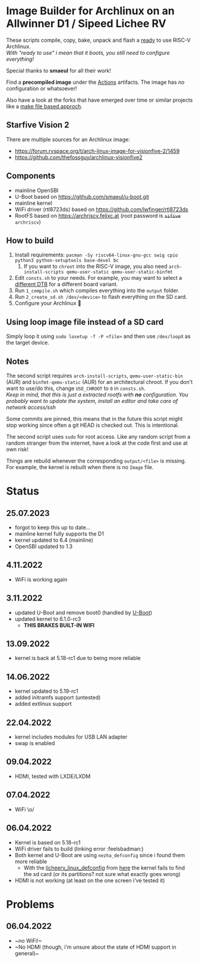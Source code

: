 # Image Builder for Archlinux on an Allwinner D1 / Sipeed Lichee RV
These scripts compile, copy, bake, unpack and flash a [ready](https://wiki.archlinux.org/title/installation_guide#Configure_the_system) to use RISC-V Archlinux.  
*With "ready to use" i mean that it boots, you still need to configure everything!*

Special thanks to **smaeul** for all their work!

Find a **precompiled image** under the [Actions](https://github.com/sehraf/riscv-arch-image-builder/actions) artifacts. The image has _no_ configuration or whatsoever!

Also have a look at the forks that have emerged over time or similar projects like a [make file based approch](https://github.com/hyx0329/riscv-archlinux-d1).

## Starfive Vision 2
There are multiple sources for an Archlinux image:
- https://forum.rvspace.org/t/arch-linux-image-for-visionfive-2/1459
- https://github.com/thefossguy/archlinux-visionfive2

## Components
- mainline OpenSBI
- U-Boot based on https://github.com/smaeul/u-boot.git
- mainline kernel
- WiFi driver (rtl8723ds) based on https://github.com/lwfinger/rtl8723ds
- RootFS based on https://archriscv.felixc.at (root password is ~~`sifive`~~ `archriscv`)

## How to build
1. Install requirements: `pacman -Sy riscv64-linux-gnu-gcc swig cpio python3 python-setuptools base-devel bc`
   1. If you want to `chroot` into the RISC-V image, you also need `arch-install-scripts qemu-user-static qemu-user-static-binfmt`
1. Edit `consts.sh` to your needs. For example, you may want to select a [different DTB](https://github.com/sehraf/riscv-arch-image-builder/blob/5c450da98d578617781ae13f9d2b0850a61b21c4/consts.sh#L22) for a different board variant.
1. Run `1_compile.sh` which compiles everything into the `output` folder.
1. Run `2_create_sd.sh /dev/<device>` to flash everything on the SD card.
1. Configure your Archlinux :rocket:

## Using loop image file instead of a SD card
Simply loop it using `sudo losetup -f -P <file>` and then use `/dev/loopX` as the target device.

## Notes
The second script requires `arch-install-scripts`, `qemu-user-static-bin` (AUR) and `binfmt-qemu-static` (AUR) for an architectural chroot.
If you don't want to use/do this, change `USE_CHROOT` to `0` in `consts.sh`.  
*Keep in mind, that this is just a extracted rootfs with **no** configuration. You probably want to update the system, install an editor and take care of network access/ssh*

Some commits are pinned, this means that in the future this script might stop working since often a git HEAD is checked out. This is intentional.

The second script uses `sudo` for root access. Like any random script from a random stranger from the internet, have a look at the code first and use at own risk!

Things are rebuild whenever the corresponding `output/<file>` is missing. For example, the kernel is rebuilt when there is no `Image` file.

# Status

## 25.07.2023
- forgot to keep this up to date...
- mainline kernel fully supports the D1
- kernel updated to 6.4 (mainline)
- OpenSBI updated to 1.3

## 4.11.2022
- WiFi is working again

## 3.11.2022
- updated U-Boot and remove boot0 (handled by [U-Boot](https://github.com/smaeul/u-boot/releases/tag/d1-2022-10-31))
- updated kernel to 6.1.0-rc3
    - **THIS BRAKES BUILT-IN WIFI**

## 13.09.2022
- kernel is back at 5.18-rc1 due to being more reliable

## 14.06.2022
- kernel updated to 5.19-rc1
- added initramfs support (untested)
- added extlinux support

## 22.04.2022
- kernel includes modules for USB LAN adapter
- swap is enabled
## 09.04.2022
- HDMI, tested with LXDE/LXDM
## 07.04.2022
- WiFi \o/
## 06.04.2022
- Kernel is based on 5.18-rc1
- WiFi driver fails to build (linking error :feelsbadman:)
- Both kernel and U-Boot are using `nezha_defconfig` since i found them more reliable
    - With the [licheerv_linux_defconfig](https://andreas.welcomes-you.com/media/files/licheerv_linux_defconfig) from [here](https://andreas.welcomes-you.com/boot-sw-debian-risc-v-lichee-rv/) the kernel fails to find the sd card (or its partitions? not sure what exactly goes wrong)
- HDMI is not working (at least on the one screen i've tested it)


# Problems
## 06.04.2022
- ~no WiFi!~
- ~No HDMI (though, i'm unsure about the state of HDMI support in general)~
